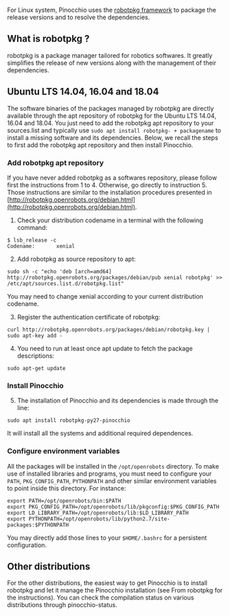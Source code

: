 For Linux system, Pinocchio uses the [robotpkg framework](http://robotpkg.openrobots.org) to package the release
versions and to resolve the dependencies.

## What is robotpkg ?

robotpkg is a package manager tailored for robotics softwares. It greatly simplifies the release of new versions along
with the management of their dependencies.

## Ubuntu LTS 14.04, 16.04 and 18.04

The software binaries of the packages managed by robotpkg are directly available through the apt repository
of robotpkg for the Ubuntu LTS 14.04, 16.04 and 18.04. You just need to add the robotpkg apt repository to your
sources.list and typically use `sudo apt install robotpkg- + packagename` to install a missing software and its
dependencies. Below, we recall the steps to first add the robotpkg apt repository and then install Pinocchio.

### Add robotpkg apt repository

If you have never added robotpkg as a softwares repository, please follow first the instructions from 1 to 4.
Otherwise, go directly to instruction 5. Those instructions are similar to the installation procedures presented in
[http://robotpkg.openrobots.org/debian.html](http://robotpkg.openrobots.org/debian.html).

1. Check your distribution codename in a terminal with the following command:

```
$ lsb_release -c
Codename:       xenial
```

2. Add robotpkg as source repository to apt:

```
sudo sh -c "echo 'deb [arch=amd64] http://robotpkg.openrobots.org/packages/debian/pub xenial robotpkg' >> /etc/apt/sources.list.d/robotpkg.list"
```

You may need to change xenial according to your current distribution codename.

3. Register the authentication certificate of robotpkg:

```
curl http://robotpkg.openrobots.org/packages/debian/robotpkg.key | sudo apt-key add -
```

4. You need to run at least once apt update to fetch the package descriptions:

```
sudo apt-get update
```

### Install Pinocchio

5. The installation of Pinocchio and its dependencies is made through the line:

```
sudo apt install robotpkg-py27-pinocchio
```

It will install all the systems and additional required dependences.

### Configure environment variables

All the packages will be installed in the `/opt/openrobots` directory. To make use of installed libraries and programs,
you must need to configure your `PATH`, `PKG_CONFIG_PATH`, `PYTHONPATH` and other similar environment variables to
point inside this directory. For instance:

```
export PATH=/opt/openrobots/bin:$PATH
export PKG_CONFIG_PATH=/opt/openrobots/lib/pkgconfig:$PKG_CONFIG_PATH
export LD_LIBRARY_PATH=/opt/openrobots/lib:$LD_LIBRARY_PATH
export PYTHONPATH=/opt/openrobots/lib/python2.7/site-packages:$PYTHONPATH
```

You may directly add those lines to your `$HOME/.bashrc` for a persistent configuration.

## Other distributions

For the other distributions, the easiest way to get Pinocchio is to install robotpkg and let it manage the Pinocchio
installation (see From robotpkg for the instructions). You can check the compilation status on various distributions
through pinocchio-status.
